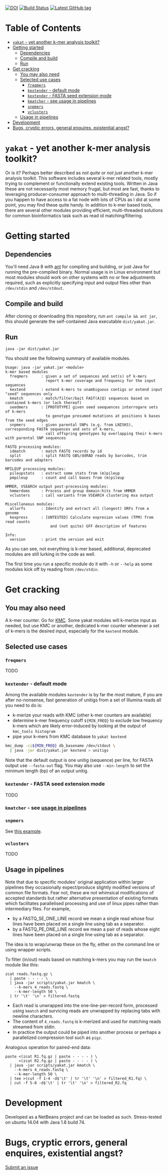 [![DOI](https://zenodo.org/badge/161127471.svg)](https://zenodo.org/badge/latestdoi/161127471)
[![Build Status](https://travis-ci.org/rsuchecki/yakat.svg?branch=master)](https://travis-ci.org/rsuchecki/yakat)
[![Latest GitHub tag](https://img.shields.io/github/tag/rsuchecki/yakat.svg?label=latest%20release&logo=github)](https://github.com/rsuchecki/yakat/releases)

# Table of Contents <!-- omit in toc -->

- [`yakat` - yet another k-mer analysis toolkit?](#yakat---yet-another-k-mer-analysis-toolkit)
- [Getting started](#getting-started)
  - [Dependencies](#dependencies)
  - [Compile and build](#compile-and-build)
  - [Run](#run)
- [Get cracking](#get-cracking)
  - [You may also need](#you-may-also-need)
  - [Selected use cases](#selected-use-cases)
    - [`freqmers`](#freqmers)
    - [`kextender` - default mode](#kextender---default-mode)
    - [`kextender` - FASTA seed extension mode](#kextender---fasta-seed-extension-mode)
    - [`kmatcher` - see usage in pipelines](#kmatcher---see-usage-in-pipelines)
    - [`snpmers`](#snpmers)
    - [`vclusters`](#vclusters)
  - [Usage in pipelines](#usage-in-pipelines)
- [Development](#development)
- [Bugs, cryptic errors, general enquires, existential angst?](#bugs-cryptic-errors-general-enquires-existential-angst)
# `yakat` - yet another  k-mer analysis toolkit?

Or is it?
Perhaps better described as _not quite_ or _not just_ another k-mer analysis toolkit.
This software includes several k-mer related tools, mostly trying to complement or functionally extend existing tools.
Written in Java these are not necessarily most memory frugal, but most are fast, thanks to leveraging producer-consumer approach to multi-threading in Java.
So if you happen to have access to a fat node with lots of CPUs as I did at some point, you may find these quite handy.
In addition to k-mer based tools, there are several other modules providing efficient, multi-threaded solutions for common bioinformatics task such as read id matching/filtering.

# Getting started

## Dependencies

You'll need Java 8 with [ant](https://ant.apache.org/) for compiling and building, or just Java for running the pre-compiled binary.
Normal usage is in Linux environment but most modules should work on other systems with no or few adjustments required, such as explicitly specifying input and output files other than `/dev/stdin` and `/dev/stdout`.


## Compile and build

After cloning or downloading this repository, run `ant compile && ant jar`, this should generate the self-contained Java executable `dist/yakat.jar`.

## Run

```
java -jar dist/yakat.jar
```

You should see the following summary of available modules.

```
Usage: java -jar yakat.jar <module>
k-mer based modules
  freqmers      : given a set of sequences and set(s) of k-mers
                  report k-mer coverage and frequency for the input sequences
  kextend       : extend k-mers to unambiguous contigs or extend input "seed" sequences only
  kmatch        : match/filter/bait FAST(A|Q) sequences based on contained k-mers (or lack thereof)
  seedmers      : [PROTOTYPE] given seed seequences interrogare sets of k-mers
                  to genotype presumed mutations at positions k bases from the seed edges
  snpmers       : given parental SNPs (e.g. from LNISKS), corresponding FASTA sequences and sets of k-mers,
                  call offspring genotypes by overlapping their k-mers with parental SNP sequences

FASTQ processing modules:
  idmatch       : match FASTQ records by id
  split         : split FASTQ GBS/ddRAD reads by barcodes, trim barcodes and adapters

MPILEUP processing modules:
  pileupstats   : extract some stats from (m)pileup
  pmpileup      : count and call bases from (m)pileup

HMMER, VSEARCH output post-processing modules:
  hmmerdoms     : Process and group domain-hits from HMMER
  vclusters     : call variants from VSEARCH clustering msa output

Miscellaneous modules:
  allorfs       : Identify and extract all (longest) ORFs from a genome
  kexpress      : [UNTESTED] Calculate expresion values (TPM) from read counts
                    and (not quite) GFF description of features

Info:
  version       : print the version and exit
```

As you can see, not everything is k-mer based, additional, deprecated modules are still lurking in the code as well.

The first time you run a specific module do it with `-h` or `--help` as some modules kick off by reading from `/dev/stdin`.

# Get cracking

## You may also need

A k-mer counter. Go for [KMC](https://github.com/refresh-bio/KMC).
Some yakat modules will k-merize input as needed, but use KMC or another, dedicated k-mer counter whenever a set of k-mers is the desired input, especially for the `kextend` module.

## Selected use cases

### `freqmers`

TODO

### `kextender` - default mode

Among the available modules `kextender` is by far the most mature, if you are after no-nonsense, fast generation of unitigs from a set of Illumina reads all you need to do is:

* k-merize your reads with KMC (other k-mer counters are available)
* determine k-mer frequency cutoff `${MIN_FREQ}` to exclude low frequency k-mers which are likely error-induced by looking at the output of `kmc_tools histogram`
* pipe your k-mers from KMC database to `yakat kextend`

```sh
kmc_dump -ci${MIN_FREQ} db_basename /dev/stdout \
  | java -jar dist/yakat.jar kextend > unitigs
```

Note that the default output is one unitig (sequence) per line,
for FASTA output use `--fasta-out` flag.
You may also use `--min-length` to set the minimum length (bp) of an output unitig.


### `kextender` - FASTA seed extension mode

TODO

### `kmatcher` - see [usage in pipelines](#usage-in-pipelines)

### `snpmers`

See [this example](https://github.com/rsuchecki/LNISKS/tree/d165629ae1d40ae7158819149d9b56fbba42e995#call-prioritization).


### `vclusters`

TODO


## Usage in pipelines

Note that due to specific modules' original application within larger pipelines they occasionally expect/produce slightly modified versions of common file formats.
Fear not, these are not whimsical modifications of accepted standards but rather alternative presentation of existing formats which facilitates parallelised processing and use of linux pipes rather than intermediary files. For example,

* by a FASTQ_SE_ONE_LINE record we mean a single read whose four lines have been placed on a single line using tab as a separator.
* by a FASTQ_PE_ONE_LINE record we mean a pair of reads whose eight lines have been placed on a single line using tab as a separator.

The idea is to wrap/unwrap these on the fly, either on the command line or using wrapper scripts.

To filter (in/out) reads based on matching k-mers you may run the `kmatch` module like this:

```
zcat reads.fastq.gz \
  | paste - - - - \
  | java -jar scripts/yakat.jar kmatch \
    --k-mers 4_reads.fastq \
    --k-mer-length 50 \
  | tr '\t' '\n' > filtered.fastq
```

* Each read is unwrapped into the one-line-per-record form, processed using `kmatch` and survicing reads are unwrapped by replacing tabs with newline characters.
* The content of `4_reads.fastq` is k-merized and used for matching reads streamed from stdin.
* In practice the output could be piped into another process or perhaps a parallelized compression tool such as `pigz`.

Analogous operation for paired-end data:

```
paste <(zcat R1.fq.gz | paste - - - - ) \
      <(zcat R2.fq.gz | paste - - - - ) \
  | java -jar scripts/yakat.jar kmatch \
    --k-mers 4_reads.fastq \
    --k-mer-length 50 \
  | tee >(cut -f 1-4 -d$'\t' | tr '\t' '\n' > filtered_R1.fq) \
  | cut -f 5-8 -d$'\t' | tr '\t' '\n' > filtered_R2.fq
```

# Development

Developed as a NetBeans project and can be loaded as such. Stress-tested on ubuntu 14.04 with Java 1.8 build 74.

# Bugs, cryptic errors, general enquires, existential angst?

[Submit an issue](https://github.com/rsuchecki/yakat/issues/new)




